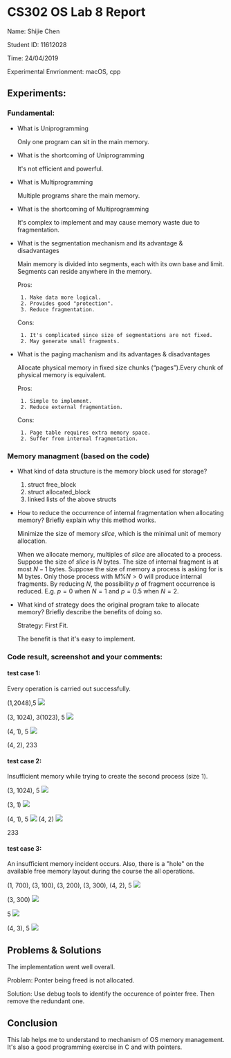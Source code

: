# CS302 OS Lab 8 Report

Name: Shijie Chen

Student ID: 11612028

Time: 24/04/2019

Experimental Envrionment: macOS, cpp

## Experiments:
### Fundamental:
   * What is Uniprogramming
     
        Only one program can sit in the main memory.
   * What is the shortcoming of Uniprogramming
     
        It's not efficient and powerful.
   * What is Multiprogramming

        Multiple programs share the main memory.
   * What is the shortcoming of Multiprogramming

        It's complex to implement and may cause memory waste due to fragmentation.
   * What is the segmentation mechanism and its advantage & disadvantages

        Main memory is divided into segments, each with its own base and limit. Segments can reside anywhere in the memory.

        Pros:

          1. Make data more logical.
          2. Provides good "protection".
          3. Reduce fragmentation.
        
        
        Cons:
        
          1. It's complicated since size of segmentations are not fixed.
          2. May generate small fragments.
   * What is the paging machanism and its advantages & disadvantages
     
        Allocate physical memory in fixed size chunks (“pages”).Every chunk of physical memory is equivalent.

        Pros:

          1. Simple to implement.
          2. Reduce external fragmentation.

        Cons:
        
          1. Page table requires extra memory space.
          2. Suffer from internal fragmentation.

### Memory managment (based on the code)
   * What kind of data structure is the memory block used for storage?
     
      1. struct free_block
      2. struct allocated_block
      3. linked lists of the above structs
   
   * How to reduce the occurrence of internal fragmentation when allocating memory? Briefly explain why this method works.
     
        Minimize the size of memory *slice*, which is the minimal unit of memory allocation.

        When we allocate memory, multiples of *slice* are allocated to a process. Suppose the size of *slice* is $N$ bytes. The size of internal fragment is at most $N-1$ bytes. Suppose the size of memory a process is asking for is M bytes. Only those process with $M \% N > 0$ will produce internal fragments. By reducing $N$, the possibility $p$ of fragment occurrence is reduced. E.g. $p = 0$ when $N = 1$ and $p=0.5$ when $N=2$.


   * What kind of strategy does the original program take to allocate memory? Briefly describe the benefits of doing so.
     
        Strategy: First Fit.

        The benefit is that it's easy to implement.

### Code result, screenshot and your comments:

#### test case 1:

Every operation is carried out successfully.

(1,2048),5
![](images/test1_1.png)

(3, 1024), 3(1023), 5
![](images/test1_2.png)

(4, 1), 5
![](images/test1_3.png)

(4, 2), 233

#### test case 2:

Insufficient memory while trying to create the second process (size 1).

(3, 1024), 5
![](images/test2_1.png)

 (3, 1)
![](images/test2_2.png)

 (4, 1), 5
![](images/test2_3.png)
  (4, 2)
![](images/test2_4.png)

233

#### test case 3:

An insufficient memory incident occurs. Also, there is a "hole" on the available free memory layout during the course the all operations.

(1, 700), (3, 100), (3, 200), (3, 300), (4, 2), 5
![](images/test3_1.png)

 (3, 300)
![](images/test3_2.png)

5
![](images/test3_3.png)

 (4, 3), 5
![](images/test3_4.png)

## Problems & Solutions

The implementation went well overall.

Problem: Ponter being freed is not allocated.

Solution: Use debug tools to identify the occurence of pointer free. Then remove the redundant one.



## Conclusion

This lab helps me to understand to mechanism of OS memory management. It's also a good programming exercise in C and with pointers.